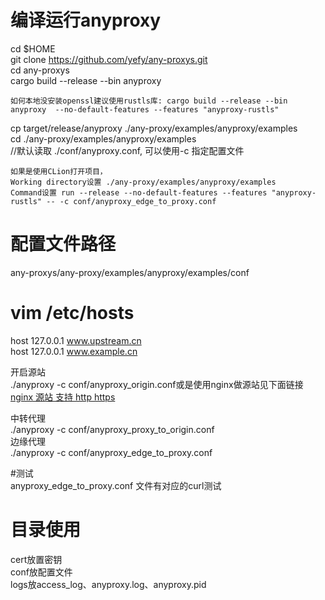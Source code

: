 # 编译运行anyproxy
cd $HOME  
git clone https://github.com/yefy/any-proxys.git  
cd any-proxys  
cargo build --release --bin anyproxy  
```
如何本地没安装openssl建议使用rustls库: cargo build --release --bin anyproxy  --no-default-features --features "anyproxy-rustls"  
```
cp target/release/anyproxy ./any-proxy/examples/anyproxy/examples  
cd ./any-proxy/examples/anyproxy/examples  
//默认读取 ./conf/anyproxy.conf, 可以使用-c 指定配置文件  
```
如果是使用CLion打开项目，  
Working directory设置 ./any-proxy/examples/anyproxy/examples  
Command设置 run --release --no-default-features --features "anyproxy-rustls" -- -c conf/anyproxy_edge_to_proxy.conf    
```


# 配置文件路径
any-proxys/any-proxy/examples/anyproxy/examples/conf  

# vim /etc/hosts
host 127.0.0.1 www.upstream.cn  
host 127.0.0.1 www.example.cn  

开启源站  
./anyproxy -c conf/anyproxy_origin.conf或是使用nginx做源站见下面链接  
[nginx 源站 支持 http https](https://github.com/yefy/any-proxys/blob/main/any-proxy/doc/nginx%E6%BA%90%E7%AB%99%E6%94%AF%E6%8C%81http%E5%92%8Chttps.md)  


中转代理  
./anyproxy -c conf/anyproxy_proxy_to_origin.conf  
边缘代理  
./anyproxy -c conf/anyproxy_edge_to_proxy.conf  

#测试  
anyproxy_edge_to_proxy.conf 文件有对应的curl测试  


# 目录使用
cert放置密钥  
conf放配置文件  
logs放access_log、anyproxy.log、anyproxy.pid  

